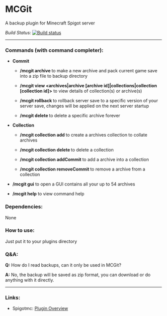 # MCGit

A backup plugin for Minecraft Spigot server

*Build Status:* [![Build status](https://dev.azure.com/ranzeplay/MCGit/_apis/build/status/MCGit-Maven-CI)](https://dev.azure.com/ranzeplay/MCGit/_build/latest?definitionId=-1)

---

### Commands (with command completer):

- **Commit**

    - **/mcgit archive <description>** to make a new archive and pack current game save into a zip file to backup directory

    - **/mcgit view <archives|archive [archive id]|collections|collection [collection id]>** to view details of collection(s) or archive(s)

    - **/mcgit rollback <archive id>** to rollback server save to a specific version of your server save, changes will be applied on the next server startup

    - **/mcgit delete <archive id>** to delete a specific archive forever

- **Collection**

    - **/mcgit collection add <collectionName> <collectionDescription>** to create a archives collection to collate archives

    - **/mcgit collection delete <collectionId>** to delete a collection

    - **/mcgit collection addCommit <collectionId> <commitId>** to add a archive into a collection

    - **/mcgit collection removeCommit <collectionId> <commitId>** to remove a archive from a collection

- **/mcgit gui** to open a GUI contains all your up to 54 archives

- **/mcgit help** to view command help

### Dependencies:

None

### How to use:
Just put it to your plugins directory

### Q&A:

**Q:** How do I read backups, can it only be used in MCGit?

**A:** No, the backup will be saved as zip format, you can download or do anything with it directly.

---

### Links:
- Spigotmc: [Plugin Overview](https://www.spigotmc.org/resources/mcgit.78677)